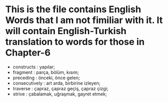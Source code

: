 
# This is the file contains English Words that I am not fimiliar with it. It will contain English-Turkish translation to words for those in Chapter-6

- constructs : yapılar;
- fragment : parça, bölüm, kısım;
- preceding : önceki, önce gelen;
- consecutively : art arda, birbirine izleyen;
- traverse : çapraz, çapraz geçiş, çapraz çizgi;
- strive : çabalamak, uğraşmak, gayret etmek;